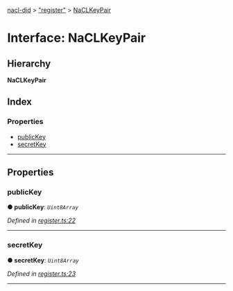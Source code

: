 [nacl-did](../README.md) > ["register"](../modules/_register_.md) > [NaCLKeyPair](../interfaces/_register_.naclkeypair.md)

# Interface: NaCLKeyPair

## Hierarchy

**NaCLKeyPair**

## Index

### Properties

* [publicKey](_register_.naclkeypair.md#publickey)
* [secretKey](_register_.naclkeypair.md#secretkey)

---

## Properties

<a id="publickey"></a>

###  publicKey

**● publicKey**: *`Uint8Array`*

*Defined in [register.ts:22](https://github.com/uport-project/nacl-did/blob/89cb74c/src/register.ts#L22)*

___
<a id="secretkey"></a>

###  secretKey

**● secretKey**: *`Uint8Array`*

*Defined in [register.ts:23](https://github.com/uport-project/nacl-did/blob/89cb74c/src/register.ts#L23)*

___


